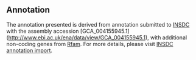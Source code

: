 
Annotation
----------

The annotation presented is derived from annotation submitted to
[INSDC](http://www.insdc.org) with the assembly accession [GCA\_004155945.1]
(http://www.ebi.ac.uk/ena/data/view/GCA_004155945.1),
with additional non-coding genes from
[Rfam](http://rfam.xfam.org/). For more details, please visit [INSDC
annotation import](http://ensemblgenomes.org/info/data/insdc_annotation).
